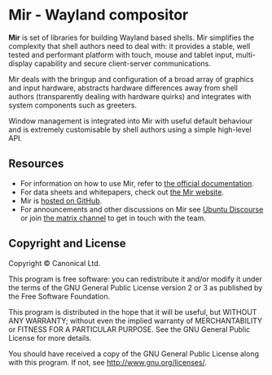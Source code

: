 # Mir - Wayland compositor

**Mir** is set of libraries for building Wayland based shells. Mir 
simplifies the complexity that shell authors need to deal with: it
provides a stable, well tested and performant platform with touch,
mouse and tablet input, multi-display capability and secure 
client-server communications.

Mir deals with the bringup and configuration of a broad array of
graphics and input hardware, abstracts hardware differences away
from shell authors (transparently dealing with hardware quirks) and
integrates with system components such as greeters.

Window management is integrated into Mir with useful default behaviour
and is extremely customisable by shell authors using a simple high-level
API.

## Resources
- For information on how to use Mir, refer to [the official documentation](https://canonical-mir.readthedocs-hosted.com).
- For data sheets and whitepapers, check out [the Mir website](http://mir-server.io).
- Mir is [hosted on GitHub](https://github.com/canonical/mir).
- For announcements and other discussions on Mir see [Ubuntu Discourse](https://discourse.ubuntu.com/c/mir) or join
[the matrix channel](https://matrix.to/#/#mir-server:matrix.org) to get in touch with the team.

## Copyright and License
Copyright © Canonical Ltd.

This program is free software: you can redistribute it and/or modify
it under the terms of the GNU General Public License version 2 or 3 as
published by the Free Software Foundation.

This program is distributed in the hope that it will be useful,
but WITHOUT ANY WARRANTY; without even the implied warranty of
MERCHANTABILITY or FITNESS FOR A PARTICULAR PURPOSE.  See the
GNU General Public License for more details.

You should have received a copy of the GNU General Public License
along with this program.  If not, see <http://www.gnu.org/licenses/>.
